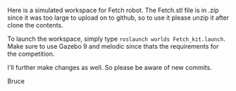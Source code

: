Here is a simulated workspace for Fetch robot. The Fetch.stl file is in .zip since it was too large to upload on to github, so to use it please unzip it after clone the contents.

To launch the workspace, simply type `roslaunch worlds Fetch_kit.launch`.
Make sure to use Gazebo 9 and melodic since thats the requirements for the competition.

I'll further make changes as well. So please be aware of new commits. 

Bruce
